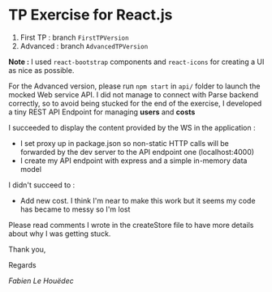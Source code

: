 # TP Exercise for React.js

1. First TP : branch `FirstTPVersion`
2. Advanced : branch `AdvancedTPVersion`

**Note :** I used `react-bootstrap` components and `react-icons` for creating a UI as nice as possible.

For the Advanced version, please run `npm start` in `api/` folder to launch the mocked Web service API.
I did not manage to connect with Parse backend correctly, so to avoid being stucked for the end of the exercise, I developed a tiny REST API Endpoint for managing **users** and **costs**

I succeeded to display the content provided by the WS in the application : 
  - I set proxy up in package.json so non-static HTTP calls will be forwarded by the dev server to the API endpoint one (localhost:4000)
  - I create my API endpoint with express and a simple in-memory data model

I didn't succeed to : 
  - Add new cost. I think I'm near to make this work but it seems my code has became to messy so I'm lost

Please read comments I wrote in the createStore file to have more details about why I was getting stuck.

Thank you, 

Regards

*Fabien Le Houëdec*
